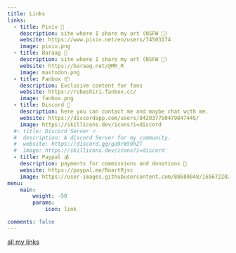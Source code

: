 ```yaml
---
title: Links
links:
  - title: Pixiv 🔞
    description: site where I share my art (NSFW 🔞)
    website: https://www.pixiv.net/en/users/74503174
    image: pixiv.png
  - title: Baraag 🔞
    description: site where I share my art (NSFW 🔞)
    website: https://baraag.net/@MR_R
    image: mastodon.png
  - title: Fanbox 📦
    description: Exclusive content for fans
    website: https://robeshiri.fanbox.cc/
    image: fanbox.png
  - title: Discord 📩
    description: here you can contact me and maybe chat with me.
    website: https://discordapp.com/users/842037750479847445/
    image: https://skillicons.dev/icons?i=discord
  #- title: Discord Server ⚡
  #  description: A discord Server for my community.
  #  website: https://discord.gg/ga9rW59hZT
  #  image: https://skillicons.dev/icons?i=discord
  - title: Paypal 💰
    description: payments for commissions and donations 🌟
    website: https://paypal.me/RoartRjsc
    image: https://user-images.githubusercontent.com/88680048/165672202-b582fb0b-908a-40db-8930-234fd48953a0.svg
menu:
    main: 
        weight: -50
        params:
            icon: link

comments: false
---
```

<a rel="me" href="https://baraag.net/@MR_R">all my links</a>
